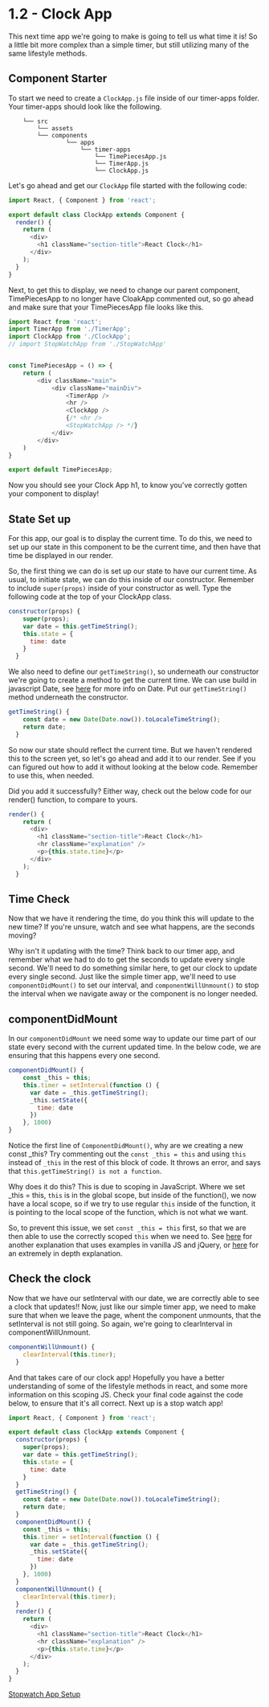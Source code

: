 # 1.2 - Clock App

This next time app we're going to make is going to tell us what time it is! So a little bit more complex than a simple timer, but still utilizing many of the same lifestyle methods.

## Component Starter

To start we need to create a `ClockApp.js` file inside of our timer-apps folder. Your timer-apps should look like the following.

```text
    └── src
        └── assets
        └── components
                └── apps
                    └── timer-apps
                        └── TimePiecesApp.js
                        └── TimerApp.js 
                        └── ClockApp.js
```

Let's go ahead and get our `ClockApp` file started with the following code:

```javascript
import React, { Component } from 'react';

export default class ClockApp extends Component {
  render() {
    return (
      <div>
        <h1 className="section-title">React Clock</h1>
      </div>
    );
  }
}
```

Next, to get this to display, we need to change our parent component, TimePiecesApp to no longer have CloakApp commented out, so go ahead and make sure that your TimePiecesApp file looks like this.

```javascript
import React from 'react';
import TimerApp from './TimerApp';
import ClockApp from './ClockApp';
// import StopWatchApp from './StopWatchApp'


const TimePiecesApp = () => {
    return (
        <div className="main">
            <div className="mainDiv">
                <TimerApp />
                <hr />
                <ClockApp />
                {/* <hr />
                <StopWatchApp /> */}
            </div>
        </div>
    )
}

export default TimePiecesApp;
```

Now you should see your Clock App h1, to know you've correctly gotten your component to display!

## State Set up

For this app, our goal is to display the current time. To do this, we need to set up our state in this component to be the current time, and then have that time be displayed in our render.

So, the first thing we can do is set up our state to have our current time. As usual, to initiate state, we can do this inside of our constructor. Remember to include `super(props)` inside of your constructor as well. Type the following code at the top of your ClockApp class.

```javascript
constructor(props) {
    super(props);
    var date = this.getTimeString();
    this.state = {
      time: date
    }
  }
```

We also need to define our `getTimeString()`, so underneath our constructor we're going to create a method to get the current time. We can use build in javascript Date, see [here](https://developer.mozilla.org/en-US/docs/Web/JavaScript/Reference/Global_Objects/Date) for more info on Date. Put our `getTimeString()` method underneath the constructor.

```javascript
getTimeString() {
    const date = new Date(Date.now()).toLocaleTimeString();
    return date;
  }
```

So now our state should reflect the current time. But we haven't rendered this to the screen yet, so let's go ahead and add it to our render. See if you can figured out how to add it without looking at the below code. Remember to use this, when needed.

Did you add it successfully? Either way, check out the below code for our render\(\) function, to compare to yours.

```javascript
render() {
    return (
      <div>
        <h1 className="section-title">React Clock</h1>
        <hr className="explanation" />
        <p>{this.state.time}</p>
      </div>
    );
  }
```

## Time Check

Now that we have it rendering the time, do you think this will update to the new time? If you're unsure, watch and see what happens, are the seconds moving?

Why isn't it updating with the time? Think back to our timer app, and remember what we had to do to get the seconds to update every single second. We'll need to do something similar here, to get our clock to update every single second. Just like the simple timer app, we'll need to use `componentDidMount()` to set our interval, and `componentWillUnmount()` to stop the interval when we navigate away or the component is no longer needed.

## componentDidMount

In our `componentDidMount` we need some way to update our time part of our state every second with the current updated time. In the below code, we are ensuring that this happens every one second.

```javascript
componentDidMount() {
    const _this = this;
    this.timer = setInterval(function () {
      var date = _this.getTimeString();
      _this.setState({
        time: date
      })
    }, 1000)
}
```

Notice the first line of `ComponentDidMount()`, why are we creating a new const \_this? Try commenting out the `const _this = this` and using `this` instead of `_this` in the rest of this block of code. It throws an error, and says that `this.getTimeString() is not a function`.

Why does it do this? This is due to scoping in JavaScript. Where we set \_this = this, `this` is in the global scope, but inside of the function\(\), we now have a local scope, so if we try to use regular `this` inside of the function, it is pointing to the local scope of the function, which is not what we want.

So, to prevent this issue, we set `const _this = this` first, so that we are then able to use the correctly scoped `this` when we need to. See [here](https://javascriptplayground.com/javascript-variable-scope-this/) for another explanation that uses examples in vanilla JS and jQuery, or [here](http://yehudakatz.com/2011/08/11/understanding-javascript-function-invocation-and-this/) for an extremely in depth explanation.

## Check the clock

Now that we have our setInterval with our date, we are correctly able to see a clock that updates!! Now, just like our simple timer app, we need to make sure that when we leave the page, whent the component unmounts, that the setInterval is not still going. So again, we're going to clearInterval in componentWillUnmount.

```javascript
componentWillUnmount() {
    clearInterval(this.timer);
  }
```

And that takes care of our clock app! Hopefully you have a better understanding of some of the lifestyle methods in react, and some more information on this scoping JS. Check your final code against the code below, to ensure that it's all correct. Next up is a stop watch app!

```javascript
import React, { Component } from 'react';

export default class ClockApp extends Component {
  constructor(props) {
    super(props);
    var date = this.getTimeString();
    this.state = {
      time: date
    }
  }
  getTimeString() {
    const date = new Date(Date.now()).toLocaleTimeString();
    return date;
  }
  componentDidMount() {
    const _this = this;
    this.timer = setInterval(function () {
      var date = _this.getTimeString();
      _this.setState({
        time: date
      })
    }, 1000)
  }
  componentWillUnmount() {
    clearInterval(this.timer);
  }
  render() {
    return (
      <div>
        <h1 className="section-title">React Clock</h1>
        <hr className="explanation" />
        <p>{this.state.time}</p>
      </div>
    );
  }
}
```

[Stopwatch App Setup](1.3-stop-watch-app.md)

